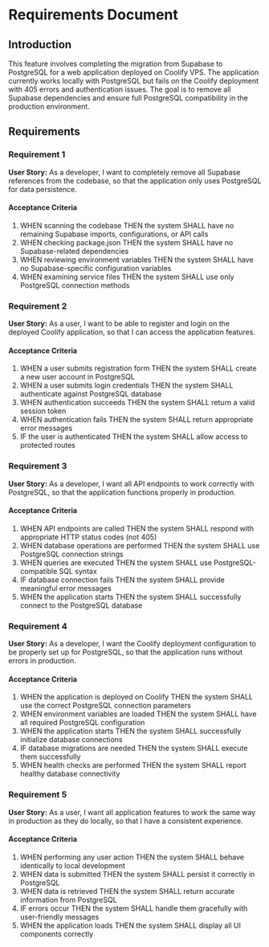# Requirements Document

## Introduction

This feature involves completing the migration from Supabase to PostgreSQL for a web application deployed on Coolify VPS. The application currently works locally with PostgreSQL but fails on the Coolify deployment with 405 errors and authentication issues. The goal is to remove all Supabase dependencies and ensure full PostgreSQL compatibility in the production environment.

## Requirements

### Requirement 1

**User Story:** As a developer, I want to completely remove all Supabase references from the codebase, so that the application only uses PostgreSQL for data persistence.

#### Acceptance Criteria

1. WHEN scanning the codebase THEN the system SHALL have no remaining Supabase imports, configurations, or API calls
2. WHEN checking package.json THEN the system SHALL have no Supabase-related dependencies
3. WHEN reviewing environment variables THEN the system SHALL have no Supabase-specific configuration variables
4. WHEN examining service files THEN the system SHALL use only PostgreSQL connection methods

### Requirement 2

**User Story:** As a user, I want to be able to register and login on the deployed Coolify application, so that I can access the application features.

#### Acceptance Criteria

1. WHEN a user submits registration form THEN the system SHALL create a new user account in PostgreSQL
2. WHEN a user submits login credentials THEN the system SHALL authenticate against PostgreSQL database
3. WHEN authentication succeeds THEN the system SHALL return a valid session token
4. WHEN authentication fails THEN the system SHALL return appropriate error messages
5. IF the user is authenticated THEN the system SHALL allow access to protected routes

### Requirement 3

**User Story:** As a developer, I want all API endpoints to work correctly with PostgreSQL, so that the application functions properly in production.

#### Acceptance Criteria

1. WHEN API endpoints are called THEN the system SHALL respond with appropriate HTTP status codes (not 405)
2. WHEN database operations are performed THEN the system SHALL use PostgreSQL connection strings
3. WHEN queries are executed THEN the system SHALL use PostgreSQL-compatible SQL syntax
4. IF database connection fails THEN the system SHALL provide meaningful error messages
5. WHEN the application starts THEN the system SHALL successfully connect to the PostgreSQL database

### Requirement 4

**User Story:** As a developer, I want the Coolify deployment configuration to be properly set up for PostgreSQL, so that the application runs without errors in production.

#### Acceptance Criteria

1. WHEN the application is deployed on Coolify THEN the system SHALL use the correct PostgreSQL connection parameters
2. WHEN environment variables are loaded THEN the system SHALL have all required PostgreSQL configuration
3. WHEN the application starts THEN the system SHALL successfully initialize database connections
4. IF database migrations are needed THEN the system SHALL execute them successfully
5. WHEN health checks are performed THEN the system SHALL report healthy database connectivity

### Requirement 5

**User Story:** As a user, I want all application features to work the same way in production as they do locally, so that I have a consistent experience.

#### Acceptance Criteria

1. WHEN performing any user action THEN the system SHALL behave identically to local development
2. WHEN data is submitted THEN the system SHALL persist it correctly in PostgreSQL
3. WHEN data is retrieved THEN the system SHALL return accurate information from PostgreSQL
4. IF errors occur THEN the system SHALL handle them gracefully with user-friendly messages
5. WHEN the application loads THEN the system SHALL display all UI components correctly